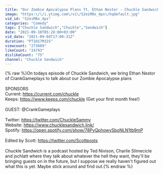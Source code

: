 ```yaml
---
title: "Our Zombie Apocalypse Plans ft. Ethan Nestor - Chuckle Sandwich Podcast #28"
image: "https:\/\/i.ytimg.com\/vi\/S2eiM8x_4ps\/hqdefault.jpg"
vid_id: "S2eiM8x_4ps"
categories: "Comedy"
tags: ["Chuckle Sandwich","Chuckle","Sandwich"]
date: "2021-09-10T05:28:00+03:00"
vid_date: "2021-09-04T17:00:31Z"
duration: "PT1H17M32S"
viewcount: "273609"
likeCount: "24793"
dislikeCount: "75"
channel: "Chuckle Sandwich"
---
```

{% raw %}On todays episode of Chuckle Sandwich, we bring Ethan Nestor of CrankGameplays to talk about our Zombie Apocalypse plans<br /><br />SPONSORS<br />Current: <a rel="nofollow" target="blank" href="https://current.com/chuckle">https://current.com/chuckle</a><br />Keeps: <a rel="nofollow" target="blank" href="https://www.keeps.com/chuckle">https://www.keeps.com/chuckle</a> (Get your first month free!)<br /><br />GUEST: @CrankGameplays <br /><br />Twitter: <a rel="nofollow" target="blank" href="https://twitter.com/ChuckleSammy">https://twitter.com/ChuckleSammy</a><br />Website: <a rel="nofollow" target="blank" href="https://www.chucklesandwich.link/">https://www.chucklesandwich.link/</a><br />Spotify: <a rel="nofollow" target="blank" href="https://open.spotify.com/show/78PyQphowySboNLN1tb9mP">https://open.spotify.com/show/78PyQphowySboNLN1tb9mP</a><br /><br />Edited by Scott: <a rel="nofollow" target="blank" href="https://twitter.com/Scottposts">https://twitter.com/Scottposts</a><br /><br />Chuckle Sandwich is a podcast hosted by Ted Nivison, Charlie Slimecicle and jschlatt where they talk about whatever the hell they want, they'll be bringing guests on in the future, but I suppose we really haven't figured out what this is yet. Maybe stick around and find out.{% endraw %}
